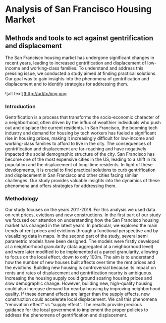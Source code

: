 # Analysis of San Francisco Housing Market
## Methods and tools to act against gentrification and displacement

The San Francisco housing market has undergone significant changes in recent years, leading to increased gentrification and displacement of low-income and working-class families. To understand and address this pressing issue, we conducted a study aimed at finding practical solutions. Our goal was to gain insights into the phenomena of gentrification and displacement and to identify strategies for addressing them.

![alt text]([http://url/to/img.png](https://github.com/lopok908/SF-houses/blob/main/Visualization/Plot%20-%20Final/Neighborhoods.png)

### Introduction

Gentrification is a process that transforms the socio-economic character of a neighborhood, often driven by the influx of wealthier individuals who push out and displace the current residents. In San Francisco, the booming tech industry and demand for housing by tech workers has fueled a significant rise in housing prices, making it increasingly difficult for low-income and working-class families to afford to live in the city.
The consequences of gentrification and displacement are far-reaching and have negatively impacted the social demographic structure of the city. San Francisco has become one of the most expensive cities in the US, leading to a shift in its population and the displacement of long-time residents.
In light of these developments, it is crucial to find practical solutions to curb gentrification and displacement in San Francisco and other cities facing similar challenges. Our study provides valuable insights into the dynamics of these phenomena and offers strategies for addressing them.


### Methodology

Our study focuses on the years 2011-2018.
For this analysis we used data on rent prices, evictions and new constructions.
In the first part of our study we focused our attention on understanding how the San Francisco housing market has changed in the latest years. In particular, we explored the main trends of rent prices and evictions through a functional perspective and by visualizing data in maps.
In the second part of the study, several semi parametric models have been designed. The models were firstly developed at a neighborhood granularity (data aggregated at a neighborhood level) and were later modified to be implemented at a parcel granularity, allowing to focus on the local effect, down to only 100m. The aim is to understand how the number of new houses built affects over time the rent prices and the evictions.
Building new housing is controversial because its impact on rents and rates of displacement and gentrification nearby is ambiguous. Increasing the housing supply could ground soaring housing prices and slow demographic change. However, building new, high-quality housing could also increase demand for nearby housing by improving neighborhood quality. If these demand effects are larger than the supply effects, new construction could accelerate local displacement. We call this phenomena “renovation effect” vs “supply effect”. The results provide precious guidance for the local government to implement the proper policies to address the phenomena of gentrification and displacement.
